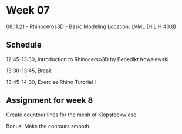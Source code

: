 # Week 07

08.11.21 - Rhinoceros3D - Basic Modeling
Location: LVML (HIL H 40.8)

## Schedule
12:45-13:30, Introduction to Rhinocerso3D by Benedikt Kowalewski

13:30-13:45, Break

13:45-14:30, Exercise Rhino Tutorial I

## Assignment for week 8
Create countour lines for the mesh of Klopstockwiese

Bonus: Make the contours smooth.


